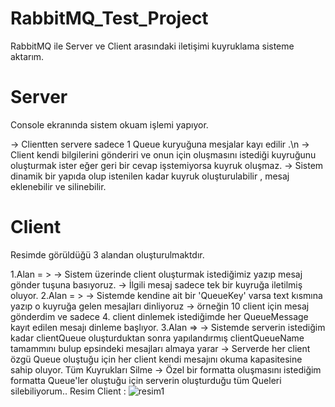# RabbitMQ_Test_Project
RabbitMQ ile Server ve Client arasındaki iletişimi kuyruklama sisteme aktarım.

# Server
Console ekranında sistem okuam işlemi yapıyor.
  
  -> Clientten servere sadece 1 Queue kuryuğuna mesjalar kayı edilir .\n
  -> Client kendi bilgilerini gönderiri ve onun için oluşmasını istediği kuyruğunu oluşturmak ister eğer geri bir cevap işstemiyorsa kuyruk oluşmaz.
  -> Sistem dinamik bir yapıda olup istenilen kadar kuyruk oluşturulabilir , mesaj eklenebilir  ve silinebilir.
 

# Client 
Resimde görüldüğü 3 alandan oluşturulmaktdır.

1.Alan = >
  -> Sistem üzerinde client oluşturmak istediğimiz yazıp mesaj gönder tuşuna basıyoruz.
  -> İlgili mesaj sadece tek bir kuyruğa iletilmiş oluyor.
2.Alan = >
  -> Sistemde kendine ait bir 'QueueKey' varsa text kısmına yazıp o kuyruğa gelen mesajları dinliyoruz 
  -> örneğin 10 client için mesaj gönderdim ve sadece 4. client dinlemek istediğimde her QueueMessage kayıt edilen mesajı dinleme başlıyor.
3.Alan => 
  -> Sistemde serverin istediğim kadar clientQueue oluşturduktan sonra yapılandırmış clientQueueName tamammını bulup epsindeki mesajları almaya yarar
  -> Serverde her client özgü Queue oluştuğu için her client kendi mesajını okuma kapasitesine sahip oluyor.
Tüm Kuyrukları Silme
  -> Özel bir formatta oluşmasını istediğim formatta Queue'ler oluştuğu için serverin oluşturduğu tüm Queleri silebiliyorum..
Resim Client :
![resim1](https://github.com/isa-koseoglu/RabbitMQ_Test_Project/assets/93054123/f90c378d-90a6-4c41-a59f-207f1144e87c)

